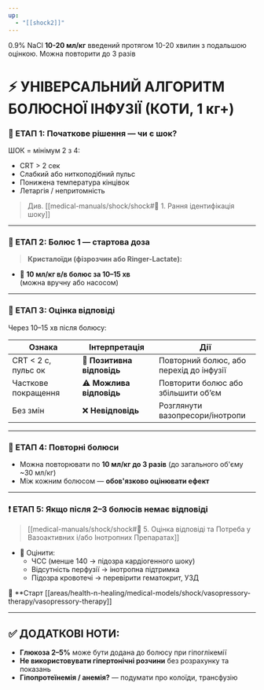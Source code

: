 ```yaml
---
up:
  - "[[shock2]]"
---
```

0.9% NaCl **10-20 мл/кг** введений протягом 10-20 хвилин з подальшою оцінкою. Можна повторити до 3 разів

# ⚡ УНІВЕРСАЛЬНИЙ АЛГОРИТМ БОЛЮСНОЇ ІНФУЗІЇ (КОТИ, 1 кг+)

### 🔸 ЕТАП 1: Початкове рішення — чи є шок?

ШОК = мінімум 2 з 4:

- CRT > 2 сек
- Слабкий або ниткоподібний пульс
- Понижена температура кінцівок
- Летаргія / непритомність

>Див.  [[medical-manuals/shock/shock#🔶 1. Рання ідентифікація шоку]]

---

### 🧪 ЕТАП 2: Болюс 1 — стартова доза
> **Кристалоїди (фізрозчин або Ringer-Lactate):**
- 💉 **10 мл/кг в/в болюс за 10–15 хв**  
    (можна вручну або насосом)

---

### 🔁 ЕТАП 3: Оцінка відповіді
Через 10–15 хв після болюсу:

| Ознака              | Інтерпретація              | Дії                                     |
| ------------------- | -------------------------- | --------------------------------------- |
| CRT < 2 с, пульс ок | 💚 **Позитивна відповідь** | Повторний болюс, або перехід до інфузії |
| Часткове покращення | ⚠️ **Можлива відповідь**   | Повторити болюс або збільшити об’єм     |
| Без змін            | ❌ **Невідповідь**          | Розглянути вазопресори/інотропи         |

---

### 🔄 ЕТАП 4: Повторні болюси

- Можна повторювати по **10 мл/кг до 3 разів** (до загального об'єму ~30 мл/кг)
- Між кожним болюсом — **обов'язково оцінювати ефект**

---

### ❗ ЕТАП 5: Якщо після 2–3 болюсів немає відповіді


> [[medical-manuals/shock/shock#🔶 5. Оцінка відповіді та Потреба у Вазоактивних і/або Інотропних Препаратах]]

- 🧪 Оцінити:
    - ЧСС (менше 140 → підозра кардіогенного шоку)
    - Відсутність перфузії → інотропна підтримка
    - Підозра кровотечі → перевірити гематокрит, УЗД

💉 **Старт [[areas/health-n-healing/medical-models/shock/vasopressory-therapy/vasopressory-therapy]] 

---

## ✅ ДОДАТКОВІ НОТИ:

- **Глюкоза 2–5%** може бути додана до болюсу при гіпоглікемії
- **Не використовувати гіпертонічні розчини** без розрахунку та показань
- **Гіпопротеїнемія / анемія?** — подумати про колоїди, трансфузію
